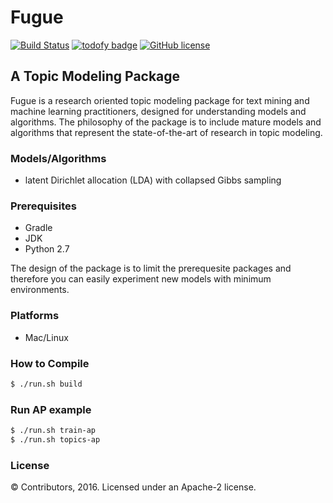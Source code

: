 # Fugue
[![Build Status](https://travis-ci.org/PuzaTech/Fugue.svg?branch=master)](https://travis-ci.org/PuzaTech/Fugue)
[![todofy badge](https://todofy.org/b/PuzaTech/Fugue)](https://todofy.org/r/PuzaTech/Fugue)
[![GitHub license](http://dmlc.github.io/img/apache2.svg)](./LICENSE)
## A Topic Modeling Package
Fugue is a research oriented topic modeling package for text mining and machine learning practitioners, designed for understanding models and algorithms. The philosophy of the package is to include mature models and algorithms that represent the state-of-the-art of research in topic modeling.

### Models/Algorithms
* latent Dirichlet allocation (LDA) with collapsed Gibbs sampling

### Prerequisites
* Gradle
* JDK
* Python 2.7

The design of the package is to limit the prerequesite packages and therefore you can easily experiment new models with minimum environments.

### Platforms
* Mac/Linux

### How to Compile
```sh
$ ./run.sh build
```

### Run AP example
```sh
$ ./run.sh train-ap
$ ./run.sh topics-ap
```

### License
© Contributors, 2016. Licensed under an Apache-2 license.
